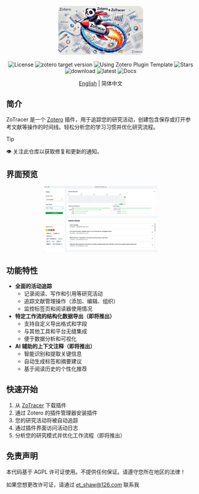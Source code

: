 <p align="center">
    <img src="../addon/content/imgs/static_logo.png" width=45%/ alt="">
    <br>
    <div align="center">
        <img src="https://img.shields.io/github/license/etShaw-zh/zotracer?color=2E75B6"  alt="License">
        <img src="https://img.shields.io/badge/Zotero-7-green?style=flat-square&logo=zotero&logoColor=CC2936" alt="zotero target version" />
        <img src="https://img.shields.io/badge/Using-Zotero%20Plugin%20Template-blue?style=flat-square&logo=github" alt="Using Zotero Plugin Template" />
        <img src="https://img.shields.io/github/stars/etShaw-zh/zotracer?color=2E75B6" alt="Stars" />
        <img src="https://img.shields.io/github/downloads/etShaw-zh/zotracer/total?logo=github&color=2E75B6" alt='download' />
        <img src="https://img.shields.io/github/downloads/etShaw-zh/zotracer/latest/total?color=2E75B6" alt='latest' />
        <img src='https://readthedocs.org/projects/zotracer/badge/?version=latest' alt='Docs' />
    </div>
</p>

<p align="center">
    <a href="../README.md">English</a> | 简体中文
</p>

## 简介

ZoTracer 是一个 [Zotero](https://www.zotero.org/) 插件，用于追踪您的研究活动，创建包含保存或打开参考文献等操作的时间线。轻松分析您的学习习惯并优化研究流程。

> [!tip]
> 👁 关注此仓库以获取修复和更新的通知。

## 界面预览

<p align="center">
    <img src="../doc/imgs/screenshot_log_view.png" width=60%/ alt="">
</p>

## 功能特性

- **全面的活动追踪**
  - 记录阅读、写作和引用等研究活动
  - 追踪文献管理操作（添加、编辑、组织）
  - 监控标签页和阅读器使用情况
- **特定工作流的结构化数据导出（即将推出）**
  - 支持自定义导出格式和字段
  - 与其他工具和平台无缝集成
  - 便于数据分析和可视化
- **AI 辅助的上下文注释（即将推出）**
  - 智能识别和提取关键信息
  - 自动生成标签和摘要建议
  - 基于阅读历史的个性化推荐

## 快速开始

1. 从 [ZoTracer](https://github.com/etShaw-zh/zotracer/releases) 下载插件
2. 通过 Zotero 的插件管理器安装插件
3. 您的研究活动将被自动追踪
4. 通过插件界面访问活动日志
5. 分析您的研究模式并优化工作流程（即将推出）

## 免责声明

本代码基于 AGPL 许可证使用。不提供任何保证。请遵守您所在地区的法律！

如果您想更改许可证，请通过 <et_shaw@126.com> 联系我
